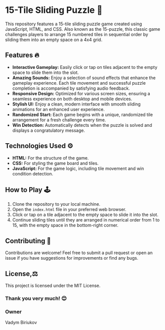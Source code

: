 # 15-Tile Sliding Puzzle 🧩

This repository features a 15-tile sliding puzzle game created using JavaScript, HTML, and CSS. Also known as the 15-puzzle, this classic game challenges players to arrange 15 numbered tiles in sequential order by sliding them into an empty space on a 4x4 grid.

## Features 🔥

- **Interactive Gameplay:** Easily click or tap on tiles adjacent to the empty space to slide them into the slot.
- **Amazing Sounds:** Enjoy a selection of sound effects that enhance the gameplay experience. Each tile movement and successful puzzle completion is accompanied by satisfying audio feedback.
- **Responsive Design:** Optimized for various screen sizes, ensuring a seamless experience on both desktop and mobile devices.
- **Stylish UI:** Enjoy a clean, modern interface with smooth sliding animations for an enhanced user experience.
- **Randomized Start:** Each game begins with a unique, randomized tile arrangement for a fresh challenge every time.
- **Win Detection:** Automatically detects when the puzzle is solved and displays a congratulatory message.

## Technologies Used ⚙️

- **HTML:** For the structure of the game.
- **CSS:** For styling the game board and tiles.
- **JavaScript:** For the game logic, including tile movement and win condition detection.

## How to Play 🕹️

1. Clone the repository to your local machine.
2. Open the `index.html` file in your preferred web browser.
3. Click or tap on a tile adjacent to the empty space to slide it into the slot.
4. Continue sliding tiles until they are arranged in numerical order from 1 to 15, with the empty space in the bottom-right corner.

## Contributing 🤝

Contributions are welcome! Feel free to submit a pull request or open an issue if you have suggestions for improvements or find any bugs.

## License,⚖️

This project is licensed under the MIT License.

### Thank you very much! 😊

### Owner
Vadym Biriukov